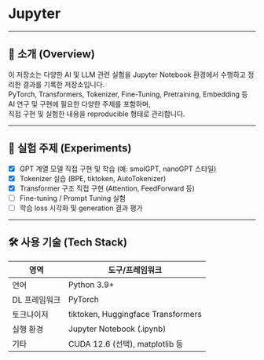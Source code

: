 # Jupyter

---

## 📘 소개 (Overview)

이 저장소는 다양한 AI 및 LLM 관련 실험을 Jupyter Notebook 환경에서 수행하고 정리한 결과를 기록한 저장소입니다.  
PyTorch, Transformers, Tokenizer, Fine-Tuning, Pretraining, Embedding 등 AI 연구 및 구현에 필요한 다양한 주제를 포함하며,  
직접 구현 및 실험한 내용을 reproducible 형태로 관리합니다.

---

## 🧪 실험 주제 (Experiments)

- [x] GPT 계열 모델 직접 구현 및 학습 (예: smolGPT, nanoGPT 스타일)
- [x] Tokenizer 실습 (BPE, tiktoken, AutoTokenizer)
- [x] Transformer 구조 직접 구현 (Attention, FeedForward 등)
- [ ] Fine-tuning / Prompt Tuning 실험
- [ ] 학습 loss 시각화 및 generation 결과 평가

---

## 🛠 사용 기술 (Tech Stack)

| 영역 | 도구/프레임워크 |
|------|-----------------|
| 언어 | Python 3.9+     |
| DL 프레임워크 | PyTorch |
| 토크나이저 | tiktoken, Huggingface Transformers |
| 실행 환경 | Jupyter Notebook (.ipynb) |
| 기타 | CUDA 12.6 (선택), matplotlib 등 |